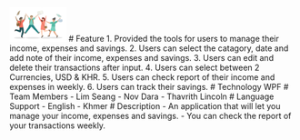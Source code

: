 <img src="/docs/students.png" style="width: 100px"/>
# Feature  
1. Provided the tools for users to manage their income, expenses and savings.  
2. Users can select the catagory, date and add note of their income, expenses and savings. 
3. Users can edit and delete their transactions after input.
4. Users can select between 2 Currencies, USD & KHR.
5. Users can check report of their income and expenses in weekly.
6. Users can track their savings.  
# Technology 
WPF
# Team Members
- Lim Seang 
- Nov Dara 
- Thavrith Lincoln
# Language Support 
- English 
- Khmer 
# Description 
- An application that will let you manage your income, expenses and savings.
- You can check the report of your transactions weekly.                                                               
